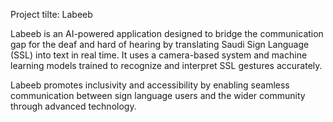 Project tilte: Labeeb

Labeeb is an AI-powered application designed to bridge the communication gap for the deaf and hard of hearing by translating Saudi Sign Language (SSL) into text in real time. It uses a camera-based system and machine learning models trained to recognize and interpret SSL gestures accurately.

Labeeb promotes inclusivity and accessibility by enabling seamless communication between sign language users and the wider community through advanced technology.
